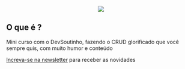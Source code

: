 <p align="center">
   <img src="https://user-images.githubusercontent.com/13791385/219491917-1a378a81-6794-4b21-95ff-c712efa2f904.png" />
</p>

## O que é ?

Mini curso com o DevSoutinho, fazendo o CRUD glorificado que você sempre quis, com muito humor e conteúdo

[Increva-se na newsletter](https://crudcomqualidade.io) para receber as novidades
